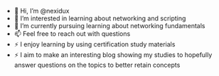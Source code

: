 - 👋 Hi, I’m @nexidux
- 👀 I’m interested in learning about networking and scripting
- 🌱 I’m currently pursuing learning about networking fundamentals
- 📫 Feel free to reach out with questions
- ⚡ I enjoy learning by using certification study materials
- ⚡ I aim to make an interesting blog showing my studies to hopefully answer questions on the topics to better retain concepts

<!---
nexidux/nexidux is a ✨ special ✨ repository because its `README.md` (this file) appears on your GitHub profile.
You can click the Preview link to take a look at your changes.
--->
